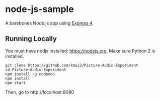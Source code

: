 # node-js-sample

A barebones Node.js app using [Express 4](http://expressjs.com/).

## Running Locally

You must have nodjs installed: https://nodejs.org. Make sure Python 2 is installed.

```
git clone https://github.com/kmui2/Picture-Audio-Experiment
cd Picture-Audio-Experiment
npm install -g nodemon
npm install
npm start
```

Then, go to http://localhost:8080